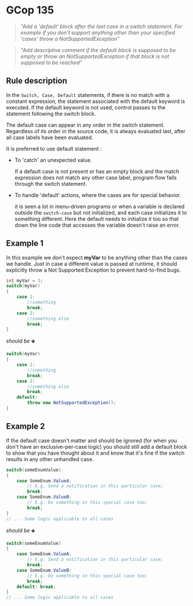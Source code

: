 # GCop 135

> *"Add a 'default' block after the last case in a switch statement. For example if you don't support anything other than your specified 'cases' throw a NotSupportedException"*

> *"Add descriptive comment if the default block is supposed to be empty or throw an NotSupportedException if that block is not supposed to be reached"*

## Rule description

In the `Switch, Case, Default` statements, if there is no match with a constant expression, the statement associated with the default keyword is executed. If the default keyword is not used, control passes to the statement following the switch block.

The default case can appear in any order in the switch statement. Regardless of its order in the source code, it is always evaluated last, after all case labels have been evaluated.

It is preferred to use default statement :

* To 'catch' an unexpected value.

    If a default case is not present or has an empty block and the match expression does not match any other case label, program flow falls through the switch statement.

* To handle 'default' actions, where the cases are for special behavior.
  
    it is seen a lot in menu-driven programs or when a variable is declared outside the `switch-case` but not initialized, and each case initializes it to something different. Here the default needs to initialize it too so that down the line code that accesses the variable doesn't raise an error.

## Example 1

In this example we don't expect **myVar** to be anything other than the cases we handle. Just in case a different value is passed at runtime, it should explicitly throw a Not Supported Exception to prevent hard-to-find bugs.

```csharp
int myVar = 3;
switch(myVar)
{
    case 1:
        //something
        break;
    case 2:
        //something else 
        break;
}
```

*should be* 🡻

```csharp
switch(myVar)
{
    case 1:
        //something
        break;
    case 2:
        //something else
        break;
    default:
        throw new NotSupportedException();        
}
```
 
## Example 2

If the default case doesn't matter and should be ignored (for when you don't have an exclusive-per-case logic) you should still add a default block to show that you have thought about it and know that it's fine if the switch results in any other unhandled case.
```csharp
switch(someEnumValue)
{
    case SomeEnum.ValueA:
        // E.g. Send a notification in this particular case;
        break;
    case SomeEnum.ValueB:
        // E.g. Do something in this special case too;
        break;
}
// ... Some logic applicable to all cases
```

*should be* 🡻

```csharp
switch(someEnumValue)
{
    case SomeEnum.ValueA:
        // E.g. Send a notification in this particular case;
        break;
    case SomeEnum.ValueB:
        // E.g. Do something in this special case too;
        break;
    default: break;
}
// ... Some logic applicable to all cases
```
